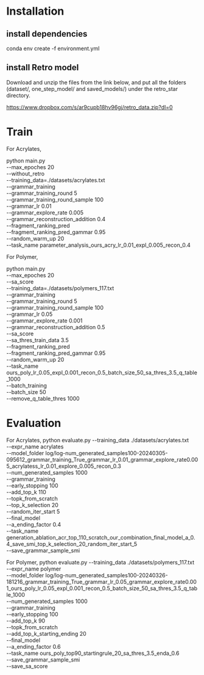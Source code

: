 # Installation

## install dependencies
conda env create -f environment.yml

## install Retro model
Download and unzip the files from the link below, and put all the folders (dataset/, one_step_model/ and saved_models/) under the retro_star directory.

https://www.dropbox.com/s/ar9cupb18hv96gj/retro_data.zip?dl=0

# Train
For Acrylates,

python main.py \
        --max_epoches 20 \
        --without_retro \
        --training_data=./datasets/acrylates.txt \
        --grammar_training \
        --grammar_training_round 5 \
        --grammar_training_round_sample 100 \
        --grammar_lr 0.01 \
        --grammar_explore_rate 0.005 \
        --grammar_reconstruction_addition 0.4 \
        --fragment_ranking_pred \
        --fragment_ranking_pred_gammar 0.95 \
        --random_warm_up 20 \
        --task_name parameter_analysis_ours_acry_lr_0.01_expl_0.005_recon_0.4

For Polymer,

python main.py \
        --max_epoches 20 \
        --sa_score \
        --training_data=./datasets/polymers_117.txt \
        --grammar_training \
        --grammar_training_round 5 \
        --grammar_training_round_sample 100 \
        --grammar_lr 0.05 \
        --grammar_explore_rate 0.001 \
        --grammar_reconstruction_addition 0.5 \
        --sa_score \
        --sa_thres_train_data 3.5 \
        --fragment_ranking_pred \
        --fragment_ranking_pred_gammar 0.95 \
        --random_warm_up 20 \
        --task_name ours_poly_lr_0.05_expl_0.001_recon_0.5_batch_size_50_sa_thres_3.5_q_table_1000 \
        --batch_training \
        --batch_size 50 \
        --remove_q_table_thres 1000

# Evaluation
For Acrylates,
python evaluate.py --training_data ./datasets/acrylates.txt \
                --expr_name acrylates \
                --model_folder  log/log-num_generated_samples100-20240305-095612_grammar_training_True_grammar_lr_0.01_grammar_explore_rate0.005_acrylatess_lr_0.01_explore_0.005_recon_0.3\
                --num_generated_samples 1000 \
                --grammar_training \
                --early_stopping 100 \
                --add_top_k 110 \
                --topk_from_scratch \
                --top_k_selection 20 \
                --random_iter_start 5 \
                --final_model \
                --a_ending_factor 0.4 \
                --task_name generation_ablation_acr_top_110_scratch_our_combination_final_model_a_0.4_save_smi_top_k_selection_20_random_iter_start_5 \
                --save_grammar_sample_smi

For Polymer,
python evaluate.py --training_data ./datasets/polymers_117.txt \
                --expr_name polymer \
                --model_folder  log/log-num_generated_samples100-20240326-181216_grammar_training_True_grammar_lr_0.05_grammar_explore_rate0.001_ours_poly_lr_0.05_expl_0.001_recon_0.5_batch_size_50_sa_thres_3.5_q_table_1000\
                --num_generated_samples 1000 \
                --grammar_training \
                --early_stopping 100 \
                --add_top_k 90 \
                --topk_from_scratch \
                --add_top_k_starting_ending 20 \
                --final_model \
                --a_ending_factor 0.6 \
                --task_name ours_poly_top90_startingrule_20_sa_thres_3.5_enda_0.6 \
                --save_grammar_sample_smi \
                --save_sa_score